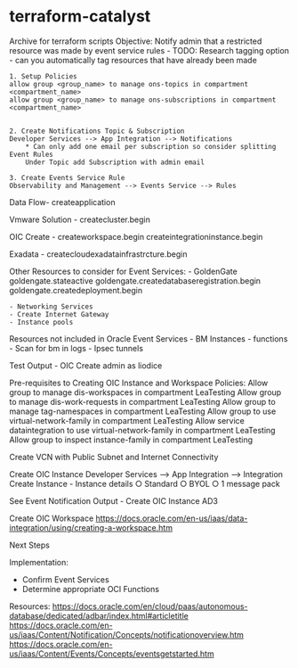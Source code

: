 # terraform-catalyst
Archive for terraform scripts
Objective: Notify admin that a restricted resource was made by event service rules 
	- TODO: Research tagging option - can you automatically tag resources that have already been made

	1. Setup Policies 
	allow group <group_name> to manage ons-topics in compartment <compartment_name>
	allow group <group_name> to manage ons-subscriptions in compartment <compartment_name>


	2. Create Notifications Topic & Subscription
	Developer Services --> App Integration --> Notifications 
		* Can only add one email per subscription so consider splitting Event Rules
		Under Topic add Subscription with admin email 

	3. Create Events Service Rule 
	Observability and Management --> Events Service --> Rules 
		
	
	

Data Flow- createapplication

Vmware Solution - createcluster.begin

OIC Create - createworkspace.begin 
createintegrationinstance.begin

Exadata - createcloudexadatainfrastrcture.begin

Other Resources to consider for Event Services:
	- GoldenGate
	goldengate.stateactive
	goldengate.createdatabaseregistration.begin
	goldengate.createdeployment.begin
	
	- Networking Services
	- Create Internet Gateway 
	- Instance pools
	
Resources not included in Oracle Event Services
	- BM Instances - functions
	- Scan for bm in logs 
	- Ipsec tunnels

Test Output - OIC Create
	admin as liodice
	
Pre-requisites to Creating OIC Instance and Workspace 
Policies: 
Allow group <group-name> to manage dis-workspaces in compartment LeaTesting
Allow group <group-name> to manage dis-work-requests in compartment LeaTesting
Allow group <group-name> to manage tag-namespaces in compartment LeaTesting
Allow group <group-name> to use virtual-network-family in compartment LeaTesting
Allow service dataintegration to use virtual-network-family in compartment LeaTesting
Allow group <group-name> to inspect instance-family in compartment LeaTesting

Create VCN with Public Subnet and Internet Connectivity 
	
Create OIC Instance 
Developer Services --> App Integration --> Integration 
Create Instance 
	- Instance details 
		○ Standard 
		○ BYOL 
		○ 1 message pack 

See Event Notification Output - Create OIC Instance AD3

Create OIC Workspace 
https://docs.oracle.com/en-us/iaas/data-integration/using/creating-a-workspace.htm


Next Steps

Implementation: 
- Confirm Event Services
- Determine appropriate OCI Functions

		
		
		
		
Resources:
https://docs.oracle.com/en/cloud/paas/autonomous-database/dedicated/adbar/index.html#articletitle
https://docs.oracle.com/en-us/iaas/Content/Notification/Concepts/notificationoverview.htm
https://docs.oracle.com/en-us/iaas/Content/Events/Concepts/eventsgetstarted.htm


